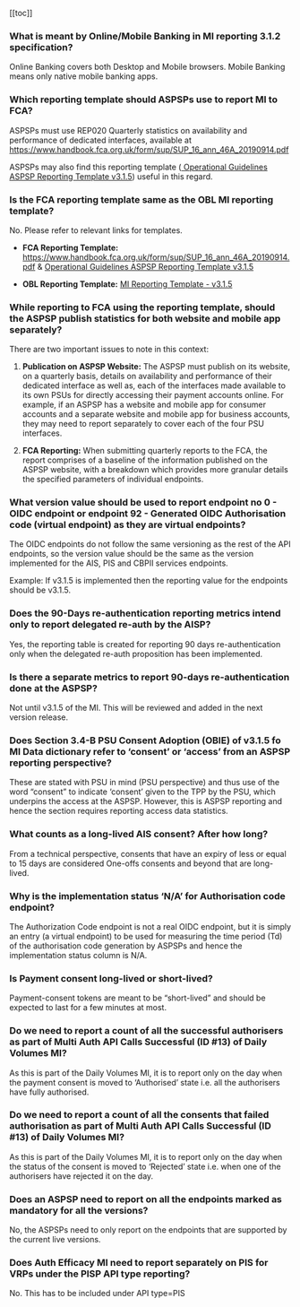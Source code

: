 [[toc]]

### **What is meant by Online/Mobile Banking in MI reporting 3.1.2 specification?**

Online Banking covers both Desktop and Mobile browsers. Mobile Banking means only native mobile banking apps.

### **Which reporting template should ASPSPs use to report MI to FCA?**

ASPSPs must use REP020 Quarterly statistics on availability and performance of dedicated interfaces, available at https://www.handbook.fca.org.uk/form/sup/SUP_16_ann_46A_20190914.pdf

ASPSPs may also find this reporting template (<a href="https://standards.openbanking.org.uk/wp-content/uploads/2020/03/Operational-Guidelines-ASPSP-Reporting-Template-v3.1.5.xlsx" class="external-link" rel="nofollow"> Operational Guidelines ASPSP Reporting Template v3.1.5</a>) useful in this regard.

### **Is the FCA reporting template same as the OBL MI reporting template?**

No. Please refer to relevant links for templates.

* **FCA Reporting Template:** https://www.handbook.fca.org.uk/form/sup/SUP_16_ann_46A_20190914.pdf  & <a href="https://standards.openbanking.org.uk/wp-content/uploads/2020/03/Operational-Guidelines-ASPSP-Reporting-Template-v3.1.5.xlsx" class="external-link" rel="nofollow"> Operational Guidelines ASPSP Reporting Template v3.1.5</a>

* **OBL Reporting Template:** <a href="https://openbankinguk.github.io/mi-docs-pub/v3.1.5/specification/mi-reporting-profile.html#6-example-reporting-template " class="external-link" rel="nofollow"> MI Reporting Template - v3.1.5</a>


### **While reporting to FCA using the reporting template, should the ASPSP publish statistics for both website and mobile app separately?**

There are two important issues to note in this context:

1. **Publication on ASPSP Website:** The ASPSP must publish on its website, on a quarterly basis, details on availability and performance of their dedicated interface as well as, each of the interfaces made available to its own PSUs for directly accessing their payment accounts online. For example, if an ASPSP has a website and mobile app for consumer accounts and a separate website and mobile app for business accounts, they may need to report separately to cover each of the four PSU interfaces.

2. **FCA Reporting:** When submitting quarterly reports to the FCA, the report comprises of a baseline of the information published on the ASPSP website, with a breakdown which provides more granular details the specified parameters of individual endpoints. 

### **What version value should be used to report endpoint no 0 - OIDC endpoint or endpoint 92 - Generated OIDC Authorisation code (virtual endpoint) as they are virtual endpoints?**

The OIDC endpoints do not follow the same versioning as the rest of the API endpoints, so the version value should be the same as the version implemented for the AIS, PIS and CBPII services endpoints.

Example: If v3.1.5 is implemented then the reporting value for the endpoints should be v3.1.5.

### **Does the 90-Days re-authentication reporting metrics intend only to report delegated re-auth by the AISP?**

Yes, the reporting table is created for reporting 90 days re-authentication only when the delegated re-auth proposition has been implemented.

### **Is there a separate metrics to report 90-days re-authentication done at the ASPSP?**

Not until v3.1.5 of the MI. This will be reviewed and added in the next version release.

### **Does Section 3.4-B PSU Consent Adoption (OBIE) of v3.1.5 fo MI Data dictionary refer to ‘consent’ or ‘access’ from an ASPSP reporting perspective?**

These are stated with PSU in mind (PSU perspective) and thus use of the word “consent” to indicate ‘consent’ given to the TPP by the PSU, which underpins the access at the ASPSP. However, this is ASPSP reporting and hence the section requires reporting access data statistics.

### **What counts as a long-lived AIS consent? After how long?**

From a technical perspective, consents that have an expiry of less or equal to 15 days are considered One-offs consents and beyond that are long-lived.

### **Why is the implementation status ‘N/A’ for Authorisation code endpoint?**

The Authorization Code endpoint is not a real OIDC endpoint, but it is simply an entry (a virtual endpoint) to be used for measuring the time period (Td) of the authorisation code generation by ASPSPs and hence the implementation status column is N/A.

### **Is Payment consent long-lived or short-lived?**

Payment-consent tokens are meant to be “short-lived” and should be expected to last for a few minutes at most. 

### **Do we need to report a count of all the successful authorisers as part of Multi Auth API Calls Successful (ID #13) of Daily Volumes MI?**

As this is part of the Daily Volumes MI, it is to report only on the day when the payment consent is moved to ‘Authorised’ state i.e. all the authorisers have fully authorised.

### **Do we need to report a count of all the consents that failed authorisation as part of Multi Auth API Calls Successful (ID #13) of Daily Volumes MI?**

As this is part of the Daily Volumes MI, it is to report only on the day when the status of the consent is moved to ‘Rejected’ state i.e. when one of the authorisers have rejected it on the day.

### **Does an ASPSP need to report on all the endpoints marked as mandatory for all the versions?**

No, the ASPSPs need to only report on the endpoints that are supported by the current live versions.

### **Does Auth Efficacy MI need to report separately on PIS for VRPs under the PISP API type reporting?**

No. This has to be included under API type=PIS